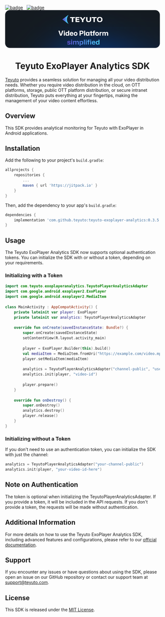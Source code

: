 [![badge](https://img.shields.io/twitter/follow/teyuto?style=social)](https://twitter.com/intent/follow?screen_name=teyuto) &nbsp; [![badge](https://img.shields.io/github/stars/Teyuto/teyuto-player-sdk?style=social)](https://github.com/Teyuto/teyuto-player-sdk)
![](https://github.com/Teyuto/.github/blob/production/assets/img/banner.png?raw=true)
<h1 align="center">Teyuto ExoPlayer Analytics SDK</h1>

[Teyuto](https://teyuto.com) provides a seamless solution for managing all your video distribution needs. Whether you require video distribution in the cloud, on OTT platforms, storage, public OTT platform distribution, or secure intranet distribution, Teyuto puts everything at your fingertips, making the management of your video content effortless.

## Overview

This SDK provides analytical monitoring for Teyuto with ExoPlayer in Android applications.

## Installation

Add the following to your project's `build.gradle`:

```gradle
allprojects {
    repositories {
        ...
        maven { url 'https://jitpack.io' }
    }
}
```

Then, add the dependency to your app's `build.gradle`:

```gradle
dependencies {
    implementation 'com.github.teyuto:teyuto-exoplayer-analytics:0.3.5'
}
```

## Usage

The Teyuto ExoPlayer Analytics SDK now supports optional authentication tokens. You can initialize the SDK with or without a token, depending on your requirements.

### Initializing with a Token

```kotlin
import com.teyuto.exoplayeranalytics.TeyutoPlayerAnalyticsAdapter
import com.google.android.exoplayer2.ExoPlayer
import com.google.android.exoplayer2.MediaItem

class MainActivity : AppCompatActivity() {
    private lateinit var player: ExoPlayer
    private lateinit var analytics: TeyutoPlayerAnalyticsAdapter

    override fun onCreate(savedInstanceState: Bundle?) {
        super.onCreate(savedInstanceState)
        setContentView(R.layout.activity_main)

        player = ExoPlayer.Builder(this).build()
        val mediaItem = MediaItem.fromUri("https://example.com/video.mp4")
        player.setMediaItem(mediaItem)

        analytics = TeyutoPlayerAnalyticsAdapter("channel-public", "user-auth-token")
        analytics.init(player, "video-id")

        player.prepare()
    }

    override fun onDestroy() {
        super.onDestroy()
        analytics.destroy()
        player.release()
    }
}
```

### Initializing without a Token

If you don't need to use an authentication token, you can initialize the SDK with just the channel:

```kotlin
analytics = TeyutoPlayerAnalyticsAdapter("your-channel-public")
analytics.init(player, "your-video-id-here")
```

## Note on Authentication

The token is optional when initializing the TeyutoPlayerAnalyticsAdapter. If you provide a token, it will be included in the API requests. If you don't provide a token, the requests will be made without authentication.

## Additional Information

For more details on how to use the Teyuto ExoPlayer Analytics SDK, including advanced features and configurations, please refer to our [official documentation](https://docs.teyuto.com/developer).

## Support

If you encounter any issues or have questions about using the SDK, please open an issue on our GitHub repository or contact our support team at support@teyuto.com.

## License

This SDK is released under the [MIT License](LICENSE).